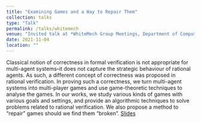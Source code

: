 ```yaml
---
title: "Examining Games and a Way to Repair Them"
collection: talks
type: "Talk"
permalink: /talks/whitemech
venue: "Invited talk at *WhiteMech Group Meetings, Department of Computer, Control, and Management Engineering, Sapienza University of Rome"
date: 2021-11-04
location: ""
---
```


Classical notion of correctness in formal verification is not appropriate for multi-agent systems–it does not capture the strategic behaviour of rational agents. As such, a different concept of correctness was proposed in rational verification. In proving such a correctness, we turn multi-agent systems into multi-player games and use game-theoretic techniques to analyse the games. In our works, we study various kinds of games with various goals and settings, and provide an algorithmic techniques to solve problems related to rational verification. We also propose a method to “repair” games should we find them “broken”.
[Slides](https://valvestate.github.io/files/whitemech.pdf)
